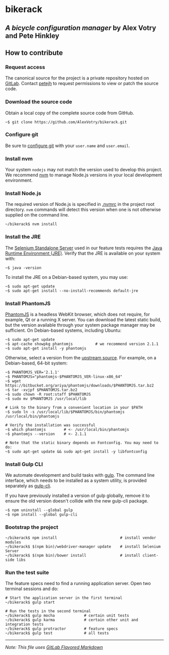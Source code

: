 # bikerack

_A bicycle configuration manager_
by Alex Votry and Pete Hinkley
---

## How to contribute

### Request access
The canonical source for the project is a private repository hosted on [GitLab][repo]. Contact [petejh][] to request permissions to view or patch the source code.

### Download the source code
Obtain a local copy of the complete source code from GitHub.
```shell
~$ git clone https://github.com/AlexVotry/bikerack.git
```

### Configure git
Be sure to [configure git][gitconfig] with your `user.name` and `user.email`.

### Install nvm
Your system `nodejs` may not match the version used to develop this project. We recommend [nvm][] to manage Node.js versions in your local development environment.

### Install Node.js
The required version of Node.js is specified in [.nvmrc](./.nvmrc) in the project root directory. `nvm` commands will detect this version when one is not otherwise supplied on the command line.
```shell
~/bikerack$ nvm install
```

### Install the JRE
The [Selenium Standalone Server][selenium] used in our feature tests requires the [Java
Runtime Environment (JRE)][jre]. Verify that the JRE is available on your system with:
```shell
~$ java -version
```

To install the JRE on a Debian-based system, you may use:
```shell
~$ sudo apt-get update
~$ sudo apt-get install --no-install-recommends default-jre
```

### Install PhantomJS
[PhantomJS][phantomjs] is a headless WebKit browser, which does not require, for example, Qt or a running X server. You can download the latest static build, but the version available through your system package manager may be sufficient. On Debian-based systems, including Ubuntu:
```shell
~$ sudo apt-get update
~$ apt-cache showpkg phantomjs          # we recommend version 2.1.1
~$ sudo apt-get install -y phantomjs
```

Otherwise, select a version from the [upstream source][phantomjs-source]. For example, on a Debian-based, 64-bit system:
```shell
~$ PHANTOMJS_VER='2.1.1'
~$ PHANTOMJS="phantomjs-$PHANTOMJS_VER-linux-x86_64"
~$ wget https://bitbucket.org/ariya/phantomjs/downloads/$PHANTOMJS.tar.bz2
~$ tar -xvjpf $PHANTOMJS.tar.bz2
~$ sudo chown -R root:staff $PHANTOMJS
~$ sudo mv $PHANTOMJS /usr/local/lib

# Link to the binary from a convenient location in your $PATH
~$ sudo ln -s /usr/local/lib/$PHANTOMJS/bin/phantomjs /usr/local/bin/phantomjs

# Verify the installation was successful
~$ which phantomjs        # <- /usr/local/bin/phantomjs
~$ phantomjs --version    # <- 2.1.1

# Note that the static binary depends on Fontconfig. You may need to do:
~$ sudo apt-get update && sudo apt-get install -y libfontconfig
```

### Install Gulp CLI
We automate development and build tasks with [gulp][gulp]. The command line
interface, which needs to be installed as a system utility, is provided
separately as [gulp-cli][gulpcli].

If you have previously installed a version of gulp globally, remove it to ensure
the old version doesn't collide with the new gulp-cli package.
```shell
~$ npm uninstall --global gulp
~$ npm install --global gulp-cli
```

### Bootstrap the project
```shell
~/bikerack$ npm install                            # install vendor modules
~/bikerack$ $(npm bin)/webdriver-manager update    # install Selenium Server
~/bikerack$ $(npm bin)/bower install               # install client-side libs
```

### Run the test suite
The feature specs need to find a running application server. Open two terminal
sessions and do:
```shell
# Start the application server in the first terminal
~/bikerack$ gulp start

# Run the tests in the second terminal
~/bikerack$ gulp mocha             # certain unit tests
~/bikerack$ gulp karma             # certain other unit and integration tests
~/bikerack$ gulp protractor        # feature specs
~/bikerack$ gulp test              # all tests
```

---

*Note: This file uses [GitLab Flavored Markdown][gfm]*

[gfm]: https://gitlab.com/help/markdown/markdown
[gitconfig]: https://git-scm.com/docs/git-config
[gulp]: https://github.com/gulpjs/gulp
[gulpcli]: https://github.com/gulpjs/gulp-cli
[jre]: http://openjdk.java.net
[nvm]: https://github.com/creationix/nvm
[petejh]: mailto://petejh-200.59@q.com
[phantomjs]: http://phantomjs.org
[phantomjs-source]: http://phantomjs.org/download.html
[repo]: https://gitlab.com/petejh/bikerack
[selenium]: http://docs.seleniumhq.org/docs/03_webdriver.jsp

